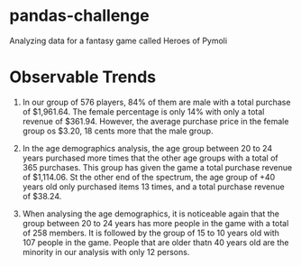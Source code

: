 # pandas-challenge
Analyzing data for a fantasy game called Heroes of Pymoli

# Observable Trends
1. In our group of 576 players, 84% of them are male with a total purchase of $1,961.64. The female percentage is only 14% with only a total revenue of $361.94. However, the average purchase price in the female group os $3.20, 18 cents more that the male group.

2. In the age demographics analysis, the age group between 20 to 24 years purchased more times that the other age groups with a total of 365 purchases. This group has given the game a total purchase revenue of $1,114.06. St the other end of the spectrum, the age group of +40 years old only purchased items 13 times, and a total purchase revenue of $38.24.

3.  When analysing the age demographics, it is noticeable again that the group between 20 to 24 years has more people in the game with a total of 258 members. It is followed by the group of 15 to 10 years old with 107 people in the game. People that are older thatn 40 years old are the minority in our analysis with only 12 persons.
